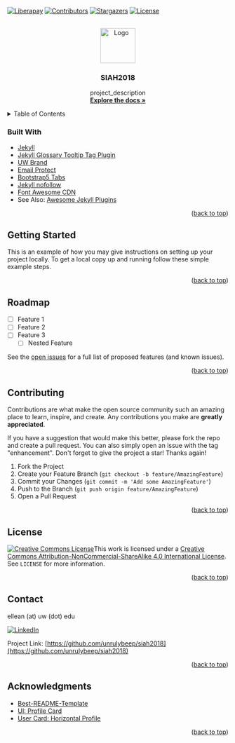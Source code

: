 <div id="top"></div>

<!-- PROJECT SHIELDS -->
<!--
*** I'm using markdown "reference style" links for readability.
*** Reference links are enclosed in brackets [ ] instead of parentheses ( ).
*** See the bottom of this document for the declaration of the reference variables
*** for contributors-url, forks-url, etc. This is an optional, concise syntax you may use.
*** https://www.markdownguide.org/basic-syntax/#reference-style-links
-->
[![Liberapay][liberapay-shield]][liberapay-url]
[![Contributors][contributors-shield]][contributors-url]
[![Stargazers][stars-shield]][stars-url]
[![License][license-shield]][license-url]

<!-- PROJECT LOGO -->
<br />
<div align="center">
  <a href="https://github.com/unrulybeep/siah2018">
    <img src="images/logo.png" alt="Logo" width="80" height="80">
  </a>

<h3 align="center">SIAH2018</h3>

  <p align="center">
    project_description
    <br />
    <a href="https://github.com/unrulybeep/siah2018"><strong>Explore the docs »</strong></a>
  </p>
</div>


<!-- TABLE OF CONTENTS -->
<details>
  <summary>Table of Contents</summary>

  { toc }
</details>

### Built With

* [Jekyll](https://jekyllrb.com)
* [Jekyll Glossary Tooltip Tag Plugin](https://github.com/erikw/jekyll-glossary_tooltip)
* [UW Brand](https://www.washington.edu/brand)
* [Email Protect](https://github.com/vwochnik/jekyll-email-protect)
* [Bootstrap5 Tabs](https://github.com/mslinn/jekyll_bootstrap5_tabs)
* [Jekyll nofollow](https://github.com/techiediaries/jekyll-autonofollow)
* [Font Awesome CDN](https://fontawesome.com)
* See Also: [Awesome Jekyll Plugins](https://github.com/planetjekyll/awesome-jekyll-plugins)

<p align="right">(<a href="#top">back to top</a>)</p>

<!-- GETTING STARTED -->
## Getting Started

This is an example of how you may give instructions on setting up your project locally.
To get a local copy up and running follow these simple example steps.

<p align="right">(<a href="#top">back to top</a>)</p>

<!-- ROADMAP -->
## Roadmap

- [ ] Feature 1
- [ ] Feature 2
- [ ] Feature 3
    - [ ] Nested Feature

See the [open issues](https://github.com/unrulybeep/siah2018/issues) for a full list of proposed features (and known issues).

<p align="right">(<a href="#top">back to top</a>)</p>

<!-- CONTRIBUTING -->
## Contributing

Contributions are what make the open source community such an amazing place to learn, inspire, and create. Any contributions you make are **greatly appreciated**.

If you have a suggestion that would make this better, please fork the repo and create a pull request. You can also simply open an issue with the tag "enhancement".
Don't forget to give the project a star! Thanks again!

1. Fork the Project
2. Create your Feature Branch (`git checkout -b feature/AmazingFeature`)
3. Commit your Changes (`git commit -m 'Add some AmazingFeature'`)
4. Push to the Branch (`git push origin feature/AmazingFeature`)
5. Open a Pull Request

<p align="right">(<a href="#top">back to top</a>)</p>

<!-- LICENSE -->
## License

<a rel="license" href="http://creativecommons.org/licenses/by-nc-sa/4.0/"><img alt="Creative Commons License" style="border-width:0" src="https://i.creativecommons.org/l/by-nc-sa/4.0/88x31.png" /></a>This work is licensed under a <a rel="license" href="http://creativecommons.org/licenses/by-nc-sa/4.0/">Creative Commons Attribution-NonCommercial-ShareAlike 4.0 International License</a>. See `LICENSE` for more information.

<p align="right">(<a href="#top">back to top</a>)</p>

<!-- CONTACT -->
## Contact

ellean (at) uw (dot) edu

[![LinkedIn][linkedin-shield]][linkedin-url]

Project Link: [https://github.com/unrulybeep/siah2018](https://github.com/unrulybeep/siah2018)

<p align="right">(<a href="#top">back to top</a>)</p>

<!-- ACKNOWLEDGMENTS -->
## Acknowledgments

* [Best-README-Template](https://github.com/othneildrew/Best-README-Template)
* [UI: Profile Card](https://codepen.io/jasper/pen/bpLLZe)
* [User Card: Horizontal Profile](https://codepen.io/Amayzin/pen/QPzqbV)


<p align="right">(<a href="#top">back to top</a>)</p>

<!-- MARKDOWN LINKS & IMAGES -->
<!-- https://www.markdownguide.org/basic-syntax/#reference-style-links -->
[contributors-shield]: https://img.shields.io/github/contributors/unrulybeep/siah2018.svg?style=for-the-badge
[contributors-url]: https://github.com/unrulybeep/siah2018/graphs/contributors
[forks-shield]: https://img.shields.io/github/forks/unrulybeep/siah2018.svg?style=for-the-badge
[forks-url]: https://github.com/unrulybeep/siah2018/network/members
[stars-shield]: https://img.shields.io/github/stars/unrulybeep/siah2018.svg?style=for-the-badge
[stars-url]: https://github.com/unrulybeep/siah2018/stargazers
[issues-shield]: https://img.shields.io/github/issues/unrulybeep/siah2018.svg?style=for-the-badge
[issues-url]: https://github.com/unrulybeep/siah2018/issues
[license-shield]: https://img.shields.io/github/license/unrulybeep/siah2018?logo=creativecommons&style=for-the-badge
[license-url]: https://github.com/unrulybeep/siah2018/blob/LICENSE
[linkedin-shield]: https://img.shields.io/badge/-LinkedIn-black.svg?style=for-the-badge&logo=linkedin&colorB=555
[linkedin-url]: https://linkedin.com/in/ellean
[product-screenshot]: images/screenshot.png
[liberapay-url]: https://liberapay.com/ellean/donate
[liberapay-shield]: https://img.shields.io/liberapay/patrons/ellean?label=Liberapay%20Patrons&style=for-the-badge
